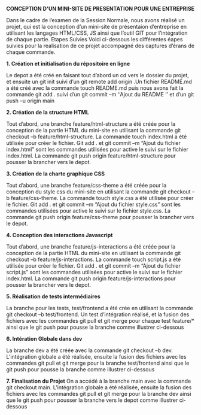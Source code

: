 **CONCEPTION D'UN MINI-SITE DE PRESENTATION POUR UNE ENTREPRISE**

Dans le cadre de l’examen de la Session Normale, nous avons réalisé un projet, qui est la conception d’un mini-site de présentaion d’entreprise en utilisant les langages HTML/CSS, JS ainsi que l’outil GIT pour l’intégration de chaque partie.
Etapes Suivies
Voici ci-dessous les différentes éapes suivies pour la realisation de ce projet accompagné des captures d’érans de chaque commande.

**1.	Création et initialisation du répositoire en ligne**

Le depot a été créé en faisant tout d’abord un cd vers le dossier du projet, et ensuite un git init suivi d’un git remote add origin <url du depot>.Un fichier README.md a été créé avec la commande touch README.md puis nous avons fait la commande git add . suivi d’un git commit –m  ‘‘Ajout du README ’’ et d’un git push –u origin main

**2.	Création de la structure HTML**

Tout d’abord, une branche feature/html-structure a été créée pour la conception de la partie HTML du mini-site en utilisant la commande git checkout –b feature/html-structure. La commande touch index.html a été utilisée pour créer le fichier. Git add . et git commit –m “Ajout du fichier index.html” sont les commandes utilisées pour active le suivi sur le fichier index.html. La commande git push origin feature/html-structure pour pousser la brancher vers le depot.

**3.	Création de la charte graphique CSS**

Tout d’abord, une branche feature/css-theme a été créée pour la conception du style css du mini-site en utilisant la commande git checkout –b feature/css-theme. La commande touch style.css a été utilisée pour créer le fichier. Git add . et git commit –m “Ajout du fichier style.css” sont les commandes utilisées pour active le suivi sur le fichier style.css. La commande git push origin feature/css-theme pour pousser la brancher vers le depot.
 
**4.	Conception des interactions Javascript**

Tout d’abord, une branche feature/js-interactions a été créée pour la conception de la partie HTML du mini-site en utilisant la commande git checkout –b feature/js-interactions. La commande touch script.js a été utilisée pour créer le fichier. Git add . et git commit –m “Ajout du fichier script.js” sont les commandes utilisées pour active le suivi sur le fichier index.html. La commande git push origin feature/js-interactions pour pousser la brancher vers le depot.
 
**5.	Réalisation de tests intermédiaires**

La branche pour les tests, test/frontend a été crée en utilisant la commande  git checkout –b test/frontend. Un test d’intégration réalisé, et la fusion des fichiers avec les commandes git pull  et git merge pour chaque test feature/* ainsi que le git push pour pousse la branche comme illustrer ci-dessous

**6.	Intération Globale dans dev**

La branche dev a été créée avec la commande  git checkout –b dev. L’intégration globale a été réalisée, ensuite la fusion des fichiers avec les commandes git pull  et git merge pour la branche test/frontend ainsi que le git push pour pousse la branche comme illustrer ci-dessous
 
**7.	Finalisation du Projet**
On a accédé à la branche main avec la commande  git checkout main. L’intégration globale a été réalisée, ensuite la fusion des fichiers avec les commandes git pull  et git merge pour la branche dev ainsi que le git push pour pousser la branche vers le depot comme illustrer ci-dessous
 

